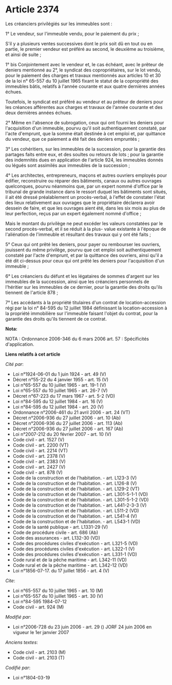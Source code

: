 # Article 2374

Les créanciers privilégiés sur les immeubles sont :

1° Le vendeur, sur l'immeuble vendu, pour le paiement du prix ;

S'il y a plusieurs ventes successives dont le prix soit dû en tout ou en partie, le premier vendeur est préféré au second, le
deuxième au troisième, et ainsi de suite ;

1° bis Conjointement avec le vendeur et, le cas échéant, avec le prêteur de deniers mentionné au 2°, le syndicat des
copropriétaires, sur le lot vendu, pour le paiement des charges et travaux mentionnés aux articles 10 et 30 de la loi n°
65-557 du 10 juillet 1965 fixant le statut de la copropriété des immeubles bâtis, relatifs à l'année courante et aux quatre
dernières années échues.

Toutefois, le syndicat est préféré au vendeur et au prêteur de deniers pour les créances afférentes aux charges et travaux de
l'année courante et des deux dernières années échues.

2° Même en l'absence de subrogation, ceux qui ont fourni les deniers pour l'acquisition d'un immeuble, pourvu qu'il soit
authentiquement constaté, par l'acte d'emprunt, que la somme était destinée à cet emploi et, par quittance du vendeur, que ce
paiement a été fait des deniers empruntés ;

3° Les cohéritiers, sur les immeubles de la succession, pour la garantie des partages faits entre eux, et des soultes ou
retours de lots ; pour la garantie des indemnités dues en application de l'article 924, les immeubles donnés ou légués sont
assimilés aux immeubles de la succession ;

4° Les architectes, entrepreneurs, maçons et autres ouvriers employés pour édifier, reconstruire ou réparer des bâtiments,
canaux ou autres ouvrages quelconques, pourvu néanmoins que, par un expert nommé d'office par le tribunal de grande instance
dans le ressort duquel les bâtiments sont situés, il ait été dressé préalablement un procès-verbal, à l'effet de constater
l'état des lieux relativement aux ouvrages que le propriétaire déclarera avoir dessein de faire, et que les ouvrages aient
été, dans les six mois au plus de leur perfection, reçus par un expert également nommé d'office ;

Mais le montant du privilège ne peut excéder les valeurs constatées par le second procès-verbal, et il se réduit à la plus-
value existante à l'époque de l'aliénation de l'immeuble et résultant des travaux qui y ont été faits ;

5° Ceux qui ont prêté les deniers, pour payer ou rembourser les ouvriers, jouissent du même privilège, pourvu que cet emploi
soit authentiquement constaté par l'acte d'emprunt, et par la quittance des ouvriers, ainsi qu'il a été dit ci-dessus pour
ceux qui ont prêté les deniers pour l'acquisition d'un immeuble ;

6° Les créanciers du défunt et les légataires de sommes d'argent sur les immeubles de la succession, ainsi que les créanciers
personnels de l'héritier sur les immeubles de ce dernier, pour la garantie des droits qu'ils tiennent de l'article 878 ;

7° Les accédants à la propriété titulaires d'un contrat de location-accession régi par la loi n° 84-595 du 12 juillet 1984
définissant la location-accession à la propriété immobilière sur l'immeuble faisant l'objet du contrat, pour la garantie des
droits qu'ils tiennent de ce contrat.

**Nota:**

NOTA : Ordonnance 2006-346 du 6 mars 2006 art. 57 : Spécificités d'application.

**Liens relatifs à cet article**

_Cité par_:

  - Loi n°1924-06-01 du 1 juin 1924 - art. 49 (V)
  - Décret n°55-22 du 4 janvier 1955 - art. 15 (V)
  - Loi n°65-557 du 10 juillet 1965 - art. 19-1 (V)
  - Loi n°65-557 du 10 juillet 1965 - art. 26-7 (V)
  - Décret n°67-223 du 17 mars 1967 - art. 5-2 (VD)
  - Loi n°84-595 du 12 juillet 1984 - art. 16 (V)
  - Loi n°84-595 du 12 juillet 1984 - art. 20 (V)
  - Ordonnance n°2006-461 du 21 avril 2006 - art. 24 (VT)
  - Décret n°2006-936 du 27 juillet 2006 - art. 10 (Ab)
  - Décret n°2006-936 du 27 juillet 2006 - art. 113 (Ab)
  - Décret n°2006-936 du 27 juillet 2006 - art. 167 (Ab)
  - Loi n°2007-212 du 20 février 2007 - art. 10 (V)
  - Code civil - art. 1527 (V)
  - Code civil - art. 2200 (VT)
  - Code civil - art. 2214 (VT)
  - Code civil - art. 2378 (V)
  - Code civil - art. 2383 (V)
  - Code civil - art. 2427 (V)
  - Code civil - art. 878 (V)
  - Code de la construction et de l'habitation. - art. L123-3 (V)
  - Code de la construction et de l'habitation. - art. L126-8 (V)
  - Code de la construction et de l'habitation. - art. L129-2 (VT)
  - Code de la construction et de l'habitation. - art. L301-5-1-1 (VD)
  - Code de la construction et de l'habitation. - art. L301-5-1-2 (VD)
  - Code de la construction et de l'habitation. - art. L441-2-3-3 (V)
  - Code de la construction et de l'habitation. - art. L511-2 (VD)
  - Code de la construction et de l'habitation. - art. L541-4 (V)
  - Code de la construction et de l'habitation. - art. L543-1 (VD)
  - Code de la santé publique - art. L1331-29 (V)
  - Code de procédure civile - art. 686 (Ab)
  - Code des assurances - art. L132-30 (VD)
  - Code des procédures civiles d'exécution - art. L321-5 (VD)
  - Code des procédures civiles d'exécution - art. L322-1 (V)
  - Code des procédures civiles d'exécution - art. L331-1 (VD)
  - Code rural et de la pêche maritime - art. L342-11 (VD)
  - Code rural et de la pêche maritime - art. L342-12 (VD)
  - Loi n°1856-07-17. du 17 juillet 1856 - art. 4 (V)

_Cite_:

  - Loi n°65-557 du 10 juillet 1965 - art. 10 (M)
  - Loi n°65-557 du 10 juillet 1965 - art. 30 (V)
  - Loi n°84-595 1984-07-12
  - Code civil - art. 924 (M)

_Modifié par_:

  - Loi n°2006-728 du 23 juin 2006 - art. 29 () JORF 24 juin 2006 en vigueur le 1er janvier 2007

_Anciens textes_:

  - Code civil - art. 2103 (M)
  - Code civil - art. 2103 (T)

_Codifié par_:

  - Loi n°1804-03-19
